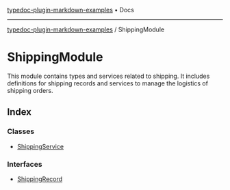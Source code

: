[typedoc-plugin-markdown-examples](../README.md) • Docs

***

[typedoc-plugin-markdown-examples](../modules.md) / ShippingModule

# ShippingModule

This module contains types and services related to shipping.
It includes definitions for shipping records and services to manage the logistics of shipping orders.

## Index

### Classes

- [ShippingService](classes/ShippingService.md)

### Interfaces

- [ShippingRecord](interfaces/ShippingRecord.md)
